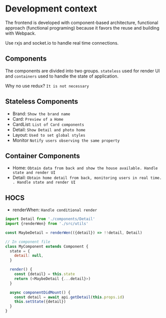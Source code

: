# Development context

The frontend is developed with component-based architecture, functional approach (functional programing) because it favors the reuse and building with Webpack.

Use rxjs and socket.io to handle real time connections.

## Components

The components are divided into two groups. `stateless` used for render UI and `containers` used to handle the state of application.

Why no use redux?
`It is not necessary`

## Stateless Components

- Brand: `Show the brand name`
- Card: `Preview of a Home`
- CardList: `List of Card components`
- Detail: `Show Detail and photo home`
- Layout: `Used to set global styles`
- Monitor `Notify users observing the same property`

## Container Components

- Home: `Obtain data from back and show the house available. Handle state and render UI`
- Detail: `Obtain home detail from back, monitoring users in real time. . Handle state and render UI`

## HOCS

- renderWhen: `Handle conditional render`

```javascript
import Detail from './components/Detail'
import {renderWen} from './src/utils'

const MaybeDetail = renderWen(({detail}) => !!detail, Detail)

// In component file
class MyComponent extends Component {
  state = {
    detail: null,
  }

  render() {
    const {detail} = this.state
    return (<MaybeDetail {...detail}>)
  }

  async componentDidMount() {
    const detail = await api.getDetail(this.props.id)
    this.setState({detail})
  }
}
```
